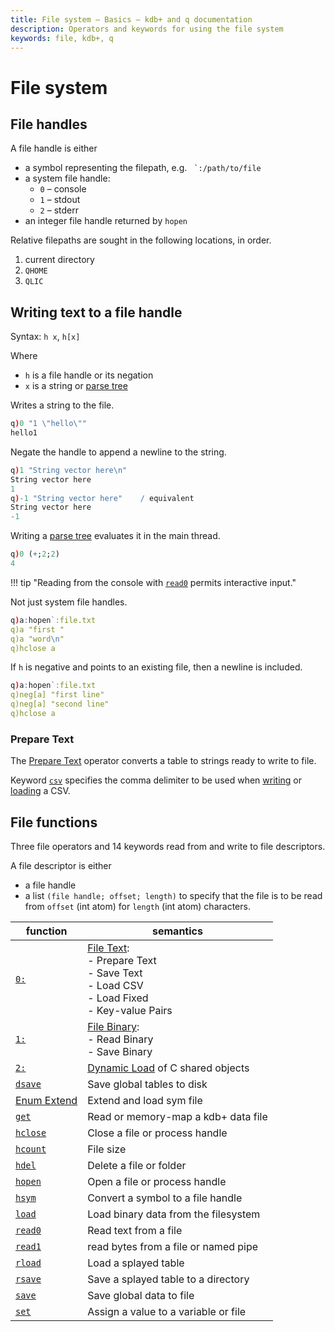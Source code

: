 ```yaml
---
title: File system – Basics – kdb+ and q documentation
description: Operators and keywords for using the file system
keywords: file, kdb+, q
---
```

# File system




## File handles

A file handle is either

-   a symbol representing the filepath, e.g. `` `:/path/to/file``
-   a system file handle:
    +   `0` – console
    +   `1` – stdout
    +   `2` – stderr
-   an integer file handle returned by `hopen`


Relative filepaths are sought in the following locations, in order.

1.  current directory
2.  `QHOME`
3.  `QLIC`


## Writing text to a file handle

Syntax: `h x`, `h[x]`

Where 

-   `h` is a file handle or its negation
-   `x` is a string or [parse tree](parsetrees.md)

Writes a string to the file.

```q
q)0 "1 \"hello\""
hello1
```

Negate the handle to append a newline to the string.

```q
q)1 "String vector here\n"
String vector here
1
q)-1 "String vector here"    / equivalent
String vector here
-1
```

Writing a [parse tree](parsetrees.md) evaluates it in the main thread.

```q
q)0 (+;2;2)
4
```

!!! tip "Reading from the console with [`read0`](../ref/read0.md#file-handle) permits interactive input."

Not just system file handles.

```q
q)a:hopen`:file.txt
q)a "first "
q)a "word\n"
q)hclose a
```

If `h` is negative and points to an existing file, then a newline is included.

```q
q)a:hopen`:file.txt
q)neg[a] "first line"
q)neg[a] "second line"
q)hclose a
```


### Prepare Text

The [Prepare Text](../ref/file-text.md#prepare-text) operator converts a table to strings ready to write to file. 

Keyword [`csv`](../ref/csv.md) specifies the comma delimiter to be used when [writing](../ref/file-text.md#save-text) or [loading](../ref/file-text.md#load-csv) a CSV.


## File functions

Three file operators and 14 keywords read from and write to file descriptors.

A file descriptor is either 

- a file handle
- a list `(file handle; offset; length)` to specify that the file is to be read from `offset` (int atom) for `length` (int atom) characters. 

function                             | semantics
-------------------------------------|-----------------------
[`0:`](../ref/file-text.md)          | [File Text](../ref/file-text.md):<br>- Prepare Text<br>- Save Text<br>- Load CSV<br>- Load Fixed<br>- Key-value Pairs
[`1:`](../ref/file-binary.md)        | [File Binary](../ref/file-binary.md):<br>- Read Binary<br>- Save Binary
[`2:`](../ref/dynamic-load.md)       | [Dynamic Load](../ref/dynamic-load.md) of C shared objects
[`dsave`](../ref/dsave.md)           | Save global tables to disk
[Enum Extend](../ref/enum-extend.md#filepath) | Extend and load sym file
[`get`](../ref/get.md)               | Read or memory-map a kdb+ data file
[`hclose`](../ref/handles.md#hclose) | Close a file or process handle
[`hcount`](../ref/handles.md#hcount) | File size
[`hdel`](../ref/handles.md#hdel)     | Delete a file or folder
[`hopen`](../ref/handles.md#hopen)   | Open a file or process handle
[`hsym`](../ref/handles.md#hsym)     | Convert a symbol to a file handle
[`load`](../ref/load.md)             | Load binary data from the filesystem
[`read0`](../ref/read0.md)           | Read text from a file
[`read1`](../ref/read1.md)           | read bytes from a file or named pipe
[`rload`](../ref/load.md#rload)      | Load a splayed table
[`rsave`](../ref/save.md#rsave)      | Save a splayed table to a directory
[`save`](../ref/save.md#save)        | Save global data to file
[`set`](../ref/get.md#set)           | Assign a value to a variable or file


